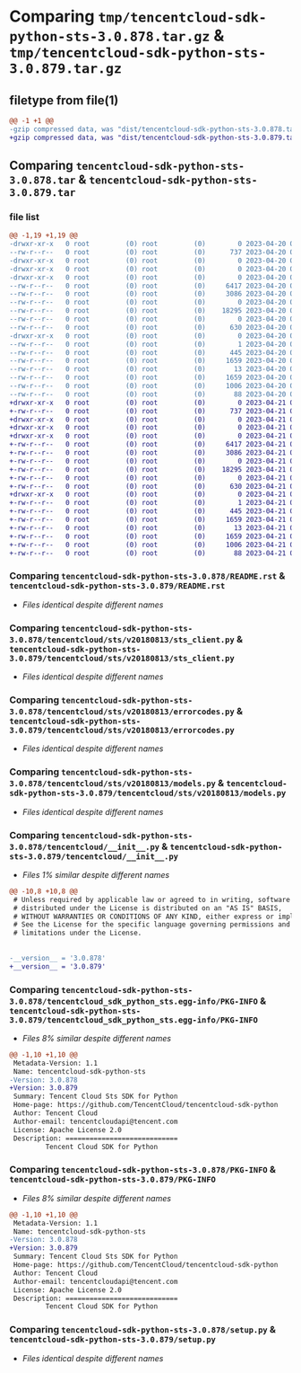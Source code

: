 # Comparing `tmp/tencentcloud-sdk-python-sts-3.0.878.tar.gz` & `tmp/tencentcloud-sdk-python-sts-3.0.879.tar.gz`

## filetype from file(1)

```diff
@@ -1 +1 @@
-gzip compressed data, was "dist/tencentcloud-sdk-python-sts-3.0.878.tar", last modified: Thu Apr 20 00:42:20 2023, max compression
+gzip compressed data, was "dist/tencentcloud-sdk-python-sts-3.0.879.tar", last modified: Fri Apr 21 01:00:20 2023, max compression
```

## Comparing `tencentcloud-sdk-python-sts-3.0.878.tar` & `tencentcloud-sdk-python-sts-3.0.879.tar`

### file list

```diff
@@ -1,19 +1,19 @@
-drwxr-xr-x   0 root         (0) root         (0)        0 2023-04-20 00:42:20.000000 tencentcloud-sdk-python-sts-3.0.878/
--rw-r--r--   0 root         (0) root         (0)      737 2023-04-20 00:42:20.000000 tencentcloud-sdk-python-sts-3.0.878/README.rst
-drwxr-xr-x   0 root         (0) root         (0)        0 2023-04-20 00:42:20.000000 tencentcloud-sdk-python-sts-3.0.878/tencentcloud/
-drwxr-xr-x   0 root         (0) root         (0)        0 2023-04-20 00:42:20.000000 tencentcloud-sdk-python-sts-3.0.878/tencentcloud/sts/
-drwxr-xr-x   0 root         (0) root         (0)        0 2023-04-20 00:42:20.000000 tencentcloud-sdk-python-sts-3.0.878/tencentcloud/sts/v20180813/
--rw-r--r--   0 root         (0) root         (0)     6417 2023-04-20 00:42:20.000000 tencentcloud-sdk-python-sts-3.0.878/tencentcloud/sts/v20180813/sts_client.py
--rw-r--r--   0 root         (0) root         (0)     3086 2023-04-20 00:42:20.000000 tencentcloud-sdk-python-sts-3.0.878/tencentcloud/sts/v20180813/errorcodes.py
--rw-r--r--   0 root         (0) root         (0)        0 2023-04-20 00:42:20.000000 tencentcloud-sdk-python-sts-3.0.878/tencentcloud/sts/v20180813/__init__.py
--rw-r--r--   0 root         (0) root         (0)    18295 2023-04-20 00:42:20.000000 tencentcloud-sdk-python-sts-3.0.878/tencentcloud/sts/v20180813/models.py
--rw-r--r--   0 root         (0) root         (0)        0 2023-04-20 00:42:20.000000 tencentcloud-sdk-python-sts-3.0.878/tencentcloud/sts/__init__.py
--rw-r--r--   0 root         (0) root         (0)      630 2023-04-20 00:42:20.000000 tencentcloud-sdk-python-sts-3.0.878/tencentcloud/__init__.py
-drwxr-xr-x   0 root         (0) root         (0)        0 2023-04-20 00:42:20.000000 tencentcloud-sdk-python-sts-3.0.878/tencentcloud_sdk_python_sts.egg-info/
--rw-r--r--   0 root         (0) root         (0)        1 2023-04-20 00:42:20.000000 tencentcloud-sdk-python-sts-3.0.878/tencentcloud_sdk_python_sts.egg-info/dependency_links.txt
--rw-r--r--   0 root         (0) root         (0)      445 2023-04-20 00:42:20.000000 tencentcloud-sdk-python-sts-3.0.878/tencentcloud_sdk_python_sts.egg-info/SOURCES.txt
--rw-r--r--   0 root         (0) root         (0)     1659 2023-04-20 00:42:20.000000 tencentcloud-sdk-python-sts-3.0.878/tencentcloud_sdk_python_sts.egg-info/PKG-INFO
--rw-r--r--   0 root         (0) root         (0)       13 2023-04-20 00:42:20.000000 tencentcloud-sdk-python-sts-3.0.878/tencentcloud_sdk_python_sts.egg-info/top_level.txt
--rw-r--r--   0 root         (0) root         (0)     1659 2023-04-20 00:42:20.000000 tencentcloud-sdk-python-sts-3.0.878/PKG-INFO
--rw-r--r--   0 root         (0) root         (0)     1006 2023-04-20 00:42:20.000000 tencentcloud-sdk-python-sts-3.0.878/setup.py
--rw-r--r--   0 root         (0) root         (0)       88 2023-04-20 00:42:20.000000 tencentcloud-sdk-python-sts-3.0.878/setup.cfg
+drwxr-xr-x   0 root         (0) root         (0)        0 2023-04-21 01:00:20.000000 tencentcloud-sdk-python-sts-3.0.879/
+-rw-r--r--   0 root         (0) root         (0)      737 2023-04-21 01:00:20.000000 tencentcloud-sdk-python-sts-3.0.879/README.rst
+drwxr-xr-x   0 root         (0) root         (0)        0 2023-04-21 01:00:20.000000 tencentcloud-sdk-python-sts-3.0.879/tencentcloud/
+drwxr-xr-x   0 root         (0) root         (0)        0 2023-04-21 01:00:20.000000 tencentcloud-sdk-python-sts-3.0.879/tencentcloud/sts/
+drwxr-xr-x   0 root         (0) root         (0)        0 2023-04-21 01:00:20.000000 tencentcloud-sdk-python-sts-3.0.879/tencentcloud/sts/v20180813/
+-rw-r--r--   0 root         (0) root         (0)     6417 2023-04-21 01:00:20.000000 tencentcloud-sdk-python-sts-3.0.879/tencentcloud/sts/v20180813/sts_client.py
+-rw-r--r--   0 root         (0) root         (0)     3086 2023-04-21 01:00:20.000000 tencentcloud-sdk-python-sts-3.0.879/tencentcloud/sts/v20180813/errorcodes.py
+-rw-r--r--   0 root         (0) root         (0)        0 2023-04-21 01:00:20.000000 tencentcloud-sdk-python-sts-3.0.879/tencentcloud/sts/v20180813/__init__.py
+-rw-r--r--   0 root         (0) root         (0)    18295 2023-04-21 01:00:20.000000 tencentcloud-sdk-python-sts-3.0.879/tencentcloud/sts/v20180813/models.py
+-rw-r--r--   0 root         (0) root         (0)        0 2023-04-21 01:00:20.000000 tencentcloud-sdk-python-sts-3.0.879/tencentcloud/sts/__init__.py
+-rw-r--r--   0 root         (0) root         (0)      630 2023-04-21 01:00:20.000000 tencentcloud-sdk-python-sts-3.0.879/tencentcloud/__init__.py
+drwxr-xr-x   0 root         (0) root         (0)        0 2023-04-21 01:00:20.000000 tencentcloud-sdk-python-sts-3.0.879/tencentcloud_sdk_python_sts.egg-info/
+-rw-r--r--   0 root         (0) root         (0)        1 2023-04-21 01:00:20.000000 tencentcloud-sdk-python-sts-3.0.879/tencentcloud_sdk_python_sts.egg-info/dependency_links.txt
+-rw-r--r--   0 root         (0) root         (0)      445 2023-04-21 01:00:20.000000 tencentcloud-sdk-python-sts-3.0.879/tencentcloud_sdk_python_sts.egg-info/SOURCES.txt
+-rw-r--r--   0 root         (0) root         (0)     1659 2023-04-21 01:00:20.000000 tencentcloud-sdk-python-sts-3.0.879/tencentcloud_sdk_python_sts.egg-info/PKG-INFO
+-rw-r--r--   0 root         (0) root         (0)       13 2023-04-21 01:00:20.000000 tencentcloud-sdk-python-sts-3.0.879/tencentcloud_sdk_python_sts.egg-info/top_level.txt
+-rw-r--r--   0 root         (0) root         (0)     1659 2023-04-21 01:00:20.000000 tencentcloud-sdk-python-sts-3.0.879/PKG-INFO
+-rw-r--r--   0 root         (0) root         (0)     1006 2023-04-21 01:00:20.000000 tencentcloud-sdk-python-sts-3.0.879/setup.py
+-rw-r--r--   0 root         (0) root         (0)       88 2023-04-21 01:00:20.000000 tencentcloud-sdk-python-sts-3.0.879/setup.cfg
```

### Comparing `tencentcloud-sdk-python-sts-3.0.878/README.rst` & `tencentcloud-sdk-python-sts-3.0.879/README.rst`

 * *Files identical despite different names*

### Comparing `tencentcloud-sdk-python-sts-3.0.878/tencentcloud/sts/v20180813/sts_client.py` & `tencentcloud-sdk-python-sts-3.0.879/tencentcloud/sts/v20180813/sts_client.py`

 * *Files identical despite different names*

### Comparing `tencentcloud-sdk-python-sts-3.0.878/tencentcloud/sts/v20180813/errorcodes.py` & `tencentcloud-sdk-python-sts-3.0.879/tencentcloud/sts/v20180813/errorcodes.py`

 * *Files identical despite different names*

### Comparing `tencentcloud-sdk-python-sts-3.0.878/tencentcloud/sts/v20180813/models.py` & `tencentcloud-sdk-python-sts-3.0.879/tencentcloud/sts/v20180813/models.py`

 * *Files identical despite different names*

### Comparing `tencentcloud-sdk-python-sts-3.0.878/tencentcloud/__init__.py` & `tencentcloud-sdk-python-sts-3.0.879/tencentcloud/__init__.py`

 * *Files 1% similar despite different names*

```diff
@@ -10,8 +10,8 @@
 # Unless required by applicable law or agreed to in writing, software
 # distributed under the License is distributed on an "AS IS" BASIS,
 # WITHOUT WARRANTIES OR CONDITIONS OF ANY KIND, either express or implied.
 # See the License for the specific language governing permissions and
 # limitations under the License.
 
 
-__version__ = '3.0.878'
+__version__ = '3.0.879'
```

### Comparing `tencentcloud-sdk-python-sts-3.0.878/tencentcloud_sdk_python_sts.egg-info/PKG-INFO` & `tencentcloud-sdk-python-sts-3.0.879/tencentcloud_sdk_python_sts.egg-info/PKG-INFO`

 * *Files 8% similar despite different names*

```diff
@@ -1,10 +1,10 @@
 Metadata-Version: 1.1
 Name: tencentcloud-sdk-python-sts
-Version: 3.0.878
+Version: 3.0.879
 Summary: Tencent Cloud Sts SDK for Python
 Home-page: https://github.com/TencentCloud/tencentcloud-sdk-python
 Author: Tencent Cloud
 Author-email: tencentcloudapi@tencent.com
 License: Apache License 2.0
 Description: ============================
         Tencent Cloud SDK for Python
```

### Comparing `tencentcloud-sdk-python-sts-3.0.878/PKG-INFO` & `tencentcloud-sdk-python-sts-3.0.879/PKG-INFO`

 * *Files 8% similar despite different names*

```diff
@@ -1,10 +1,10 @@
 Metadata-Version: 1.1
 Name: tencentcloud-sdk-python-sts
-Version: 3.0.878
+Version: 3.0.879
 Summary: Tencent Cloud Sts SDK for Python
 Home-page: https://github.com/TencentCloud/tencentcloud-sdk-python
 Author: Tencent Cloud
 Author-email: tencentcloudapi@tencent.com
 License: Apache License 2.0
 Description: ============================
         Tencent Cloud SDK for Python
```

### Comparing `tencentcloud-sdk-python-sts-3.0.878/setup.py` & `tencentcloud-sdk-python-sts-3.0.879/setup.py`

 * *Files identical despite different names*

